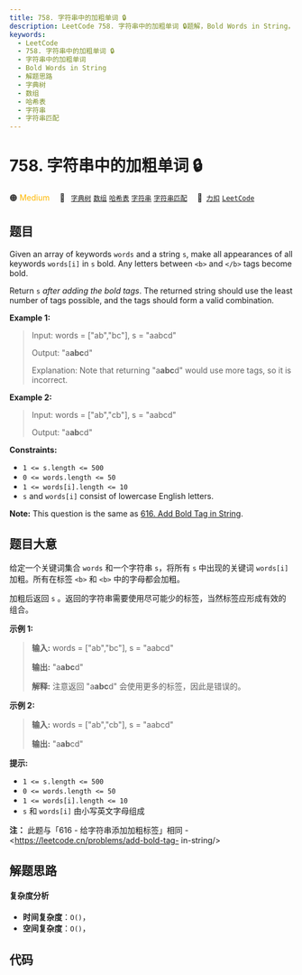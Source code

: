 ```yaml
---
title: 758. 字符串中的加粗单词 🔒
description: LeetCode 758. 字符串中的加粗单词 🔒题解，Bold Words in String，包含解题思路、复杂度分析以及完整的 JavaScript 代码实现。
keywords:
  - LeetCode
  - 758. 字符串中的加粗单词 🔒
  - 字符串中的加粗单词
  - Bold Words in String
  - 解题思路
  - 字典树
  - 数组
  - 哈希表
  - 字符串
  - 字符串匹配
---
```


# 758. 字符串中的加粗单词 🔒

🟠 <font color=#ffb800>Medium</font>&emsp; 🔖&ensp; [`字典树`](/tag/trie.md) [`数组`](/tag/array.md) [`哈希表`](/tag/hash-table.md) [`字符串`](/tag/string.md) [`字符串匹配`](/tag/string-matching.md)&emsp; 🔗&ensp;[`力扣`](https://leetcode.cn/problems/bold-words-in-string) [`LeetCode`](https://leetcode.com/problems/bold-words-in-string)

## 题目

Given an array of keywords `words` and a string `s`, make all appearances of
all keywords `words[i]` in `s` bold. Any letters between `<b>` and `</b>` tags
become bold.

Return `s` _after adding the bold tags_. The returned string should use the
least number of tags possible, and the tags should form a valid combination.



**Example 1:**

> Input: words = ["ab","bc"], s = "aabcd"
> 
> Output: "a<b>abc</b>d"
> 
> Explanation: Note that returning "a<b>a<b>b</b>c</b>d" would use more tags, so it is incorrect.

**Example 2:**

> Input: words = ["ab","cb"], s = "aabcd"
> 
> Output: "a<b>ab</b>cd"

**Constraints:**

  * `1 <= s.length <= 500`
  * `0 <= words.length <= 50`
  * `1 <= words[i].length <= 10`
  * `s` and `words[i]` consist of lowercase English letters.



**Note:** This question is the same as [616\. Add Bold Tag in
String](https://leetcode.com/problems/add-bold-tag-in-string/description/).


## 题目大意

给定一个关键词集合 `words` 和一个字符串 `s`，将所有 `s` 中出现的关键词 `words[i]` 加粗。所有在标签 `<b>` 和 `<b>`
中的字母都会加粗。

加粗后返回 `s` 。返回的字符串需要使用尽可能少的标签，当然标签应形成有效的组合。



**示例 1:**

> 
> 
> 
> 
> 
> **输入:** words = ["ab","bc"], s = "aabcd"
> 
> **输出:** "a<b>abc</b>d"
> 
> **解释:** 注意返回 "a<b>a<b>b</b>c</b>d" 会使用更多的标签，因此是错误的。
> 
> 

**示例 2:**

> 
> 
> 
> 
> 
> **输入:** words = ["ab","cb"], s = "aabcd"
> 
> **输出:** "a<b>ab</b>cd"
> 
> 



**提示:**

  * `1 <= s.length <= 500`
  * `0 <= words.length <= 50`
  * `1 <= words[i].length <= 10`
  * `s` 和 `words[i]` 由小写英文字母组成



**注：** 此题与「616 - 给字符串添加加粗标签」相同 - <https://leetcode.cn/problems/add-bold-tag-
in-string/>


## 解题思路

#### 复杂度分析

- **时间复杂度**：`O()`，
- **空间复杂度**：`O()`，

## 代码

```javascript

```